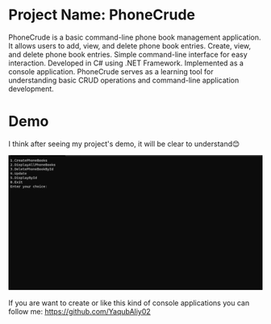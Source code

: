 # Project Name: PhoneCrude
PhoneCrude is a basic command-line phone book management application. It allows users to add, view, and delete phone book entries.
Create, view, and delete phone book entries.
Simple command-line interface for easy interaction.
Developed in C# using .NET Framework.
Implemented as a console application.
PhoneCrude serves as a learning tool for understanding basic CRUD operations and command-line application development.

# Demo
I think after seeing my project's demo, it will be clear to understand😊

![demo](/PhoneCrude/assets/demo.gif)

If you are want to create or like this kind of console applications you can follow me: https://github.com/YaqubAliy02